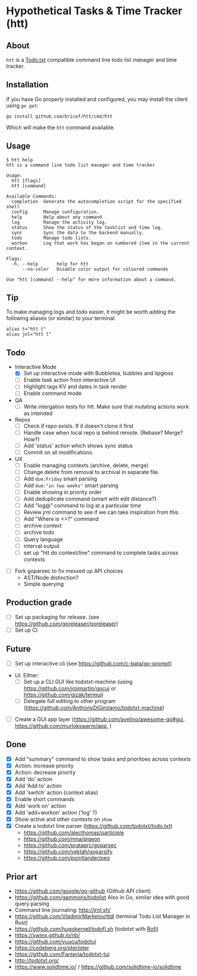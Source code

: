 # Hypothetical Tasks & Time Tracker (htt)

## About

`htt` is a [Todo.txt](http://todotxt.org/) compatible command line todo list manager and time tracker.

## Installation

If you have Go properly installed and configured, you may install the client using `go get`:

```
go install github.com/bricef/htt/cmd/htt
```

Which will make the `htt` command available.

## Usage

```
$ htt help
htt is a command line todo list manager and time tracker

Usage:
  htt [flags]
  htt [command]

Available Commands:
  completion  Generate the autocompletion script for the specified shell
  config      Manage configuration.
  help        Help about any command
  log         Manage the activity log.
  status      Show the status of the tasklist and time log.
  sync        Sync the data to the backend manually.
  todo        Manage todo lists.
  workon      Log that work has began on numbered item in the current context.

Flags:
  -h, --help       help for htt
      --no-color   Disable color output for coloured commands

Use "htt [command] --help" for more information about a command.
```

## Tip 

To make managing logs and todo easier, it might be worth adding the following aliases (or similar) to your terminal:

```shell
alias t="htt t"
alias jnl="htt l"
```

## Todo
- Interactive Mode
  - [x] Set up interactive mode with Bubbletea, bubbles and lipgloss
  - [ ] Enable task action from interactive UI
  - [ ] Highlight tags KV and dates in task render
  - [ ] Enable command mode
- QA
  - [ ] Write intergation tests for htt. Make sure that mutating actions work as intended
- Repos
  - [ ] Check if repo exists. If it doesn't clone it first
  - [ ] Handle case when local repo is behind remote. (Rebase? Merge? How?)
  - [ ] Add 'status' action which shows sync status
  - [ ] Commit on all modifications.
- UX
  - [ ] Enable managing contexts (archive, delete, merge)
  - [ ] Change delete from removal to archival in separate file.
  - [ ] Add `due:Friday` smart parsing
  - [ ] Add `due:"in two weeks"` smart parsing
  - [ ] Enable showing in priority order
  - [ ] Add deduplicate command (smart with edit distance?)
  - [ ] Add "log@" command to log at a particular time
  - [ ] Review jrnl command to see if we can take inspiration from this
  - [ ] Add "Where is <>?" command
  - [ ] archive context
  - [ ] archive todo
  - [ ] Query language
  - [ ] interval output
  - [ ] set up "htt do context/line" command to complete tasks across contexts
- [ ] Fork goparsec to fix messed up API choices
  - AST/Node distinction? 
  - Simple querying

## Production grade

- [ ] Set up packaging for release. (see https://github.com/goreleaser/goreleaser)
- [ ] Set up CI

## Future

- [ ] Set up interactive cli (see https://github.com/c-bata/go-prompt)
- UI. Either:
  - [ ] Set up a CLI GUI like todotxt-machine (using https://github.com/jroimartin/gocui or https://github.com/gizak/termui) 
  - [ ] Delegate full editing to other program (https://github.com/AnthonyDiGirolamo/todotxt-machine)
- [ ] Create a GUI app layer (https://github.com/avelino/awesome-go#gui, https://github.com/murlokswarm/app, )

## Done

- [x] Add "summary" command to show tasks and prioritoes across contexts
- [x] Action: increase priority
- [x] Action: decrease priority
- [x] Add 'do' action
- [x] Add 'Add to' action
- [x] Add 'switch' action (context alias)
- [x] Enable short commands
- [x] Add 'work on' action
- [x] Add 'add+workon' action ('log' ?)
- [x] Show active and other contexts on `show`
- [x] Create a todotxt line parser (https://github.com/todotxt/todo.txt)
  - https://github.com/alecthomas/participle
  - https://github.com/mna/pigeon
  - https://github.com/prataprc/goparsec
  - https://github.com/vektah/goparsify
  - https://github.com/pointlander/peg

## Prior art
- https://github.com/google/go-github (Github API client)
- https://github.com/gammons/todolist Also in Go, similar idea with good query parsing
- Command line journaling: http://jrnl.sh/
- https://github.com/VladimirMarkelov/ttdl (terminal Todo List Manager in Rust)
- https://github.com/hugokernel/todofi.sh (todotxt with [Rofi](https://github.com/davatorium/rofi))
- https://xwmx.github.io/nb/
- https://github.com/yuucu/todotui
- https://codeberg.org/pter/pter
- https://github.com/Fanteria/todotxt-tui
- http://todotxt.org/
- https://www.solidtime.io/ / https://github.com/solidtime-io/solidtime

